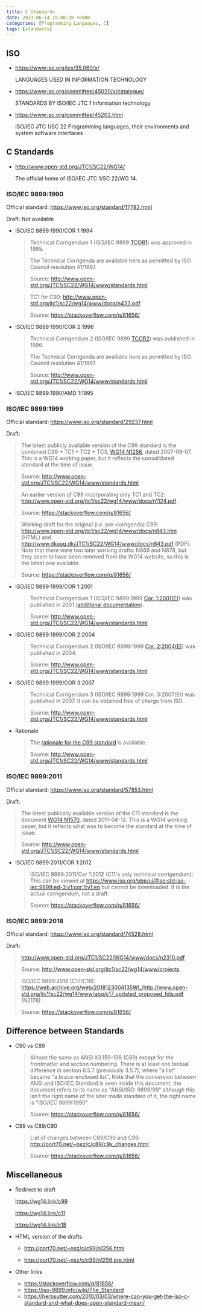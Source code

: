 ```yaml
---
title: C Standards
date: 2023-06-14 19:00:20 +0800
categories: [Programming Languages, C]
tags: [standards]
---
```


## ISO

- https://www.iso.org/ics/35.060/x/

  LANGUAGES USED IN INFORMATION TECHNOLOGY

- https://www.iso.org/committee/45020/x/catalogue/

  STANDARDS BY ISO/IEC JTC 1 Information technology

- https://www.iso.org/committee/45202.html

  ISO/IEC JTC 1/SC 22 Programming languages, their environments and system software interfaces

## C Standards

- http://www.open-std.org/JTC1/SC22/WG14/

  The official home of ISO/IEC JTC 1/SC 22/WG 14.

### ISO/IEC 9899:1990

Official standard: https://www.iso.org/standard/17782.html

Draft: Not available

- ISO/IEC 9899:1990/COR 1:1994

  > Technical Corrigendum 1 (ISO/IEC 9899 [TCOR1](http://www.open-std.org/JTC1/SC22/WG14/www/docs/tc1.htm)) was approved in 1995.
  >
  > The Technical Corrigenda are available here as permitted by ISO Council resolution 41/1997.
  >
  > Source: http://www.open-std.org/JTC1/SC22/WG14/www/standards.html

  > TC1 for C90: http://www.open-std.org/jtc1/sc22/wg14/www/docs/n423.pdf
  >
  > Source: https://stackoverflow.com/q/81656/

- ISO/IEC 9899:1990/COR 2:1996

  > Technical Corrigendum 2 (ISO/IEC 9899 [TCOR2](http://www.open-std.org/JTC1/SC22/WG14/www/docs/tc2.htm)) was published in 1996.
  >
  > The Technical Corrigenda are available here as permitted by ISO Council resolution 41/1997.
  >
  > Source: http://www.open-std.org/JTC1/SC22/WG14/www/standards.html

- ISO/IEC 9899:1990/AMD 1:1995

### ISO/IEC 9899:1999

Official standard: https://www.iso.org/standard/29237.html

Draft:

> The latest publicly available version of the C99 standard is the combined C99 + TC1 + TC2 + TC3, [WG14 N1256](http://www.open-std.org/JTC1/SC22/WG14/www/docs/n1256.pdf), dated 2007-09-07. This is a WG14 working paper, but it reflects the consolidated standard at the time of issue.
>
> Source: http://www.open-std.org/JTC1/SC22/WG14/www/standards.html

> An earlier version of C99 incorporating only TC1 and TC2: http://www.open-std.org/jtc1/sc22/wg14/www/docs/n1124.pdf
>
> Source: https://stackoverflow.com/q/81656/

> Working draft for the original (i.e. pre-corrigenda) C99: http://www.open-std.org/jtc1/sc22/wg14/www/docs/n843.htm (HTML) and http://www.dkuug.dk/JTC1/SC22/WG14/www/docs/n843.pdf (PDF). Note that there were two later working drafts: N869 and N878, but they seem to have been removed from the WG14 website, so this is the latest one available.
>
> Source: https://stackoverflow.com/q/81656/

- ISO/IEC 9899:1999/COR 1:2001

  > Technical Corrigendum 1 (ISO/IEC 9899:1999 [Cor. 1:2001(E)](http://www.open-std.org/JTC1/SC22/WG14/www/docs/9899tc1/n32071.PDF)) was published in 2001 ([additional documentation](http://www.open-std.org/JTC1/SC22/WG14/www/docs/9899tc1/)).
  >
  > Source: http://www.open-std.org/JTC1/SC22/WG14/www/standards.html

- ISO/IEC 9899:1999/COR 2:2004

  > Technical Corrigendum 2 (ISO/IEC 9899:1999 [Cor. 2:2004(E)](http://www.open-std.org/JTC1/SC22/WG14/www/docs/9899-1999_cor_2-2004.pdf)) was published in 2004.
  >
  > Source: http://www.open-std.org/JTC1/SC22/WG14/www/standards.html

- ISO/IEC 9899:1999/COR 3:2007

  > Technical Corrigendum 3 (ISO/IEC 9899:1999 Cor. 3:2007(E)) was published in 2007. It can be obtained free of charge from ISO.
  >
  > Source: http://www.open-std.org/JTC1/SC22/WG14/www/standards.html

- Rationale

  > The [rationale for the C99 standard](http://www.open-std.org/JTC1/SC22/WG14/www/docs/C99RationaleV5.10.pdf) is available.
  >
  > Source: http://www.open-std.org/JTC1/SC22/WG14/www/standards.html

### ISO/IEC 9899:2011

Official standard: https://www.iso.org/standard/57853.html

Draft:

> The latest publically available version of the C11 standard is the document [WG14 N1570](http://www.open-std.org/JTC1/SC22/WG14/www/docs/n1570.pdf), dated 2011-04-12. This is a WG14 working paper, but it reflects what was to become the standard at the time of issue.
>
> Source: http://www.open-std.org/JTC1/SC22/WG14/www/standards.html

- ISO/IEC 9899:2011/COR 1:2012

  > ISO/IEC 9899:2011/Cor 1:2012 (C11's only technical corrigendum): This can be viewed at https://www.iso.org/obp/ui/#iso:std:iso-iec:9899:ed-3:v1:cor:1:v1:en but cannot be downloaded. It is the actual corrigendum, not a draft.
  >
  > Source: https://stackoverflow.com/q/81656/

### ISO/IEC 9899:2018

Official standard: https://www.iso.org/standard/74528.html

Draft:

> http://www.open-std.org/JTC1/SC22/WG14/www/docs/n2310.pdf
>
> Source: http://www.open-std.org/jtc1/sc22/wg14/www/projects

> ISO/IEC 9899:2018 (C17/C18): https://web.archive.org/web/20181230041359if_/http://www.open-std.org/jtc1/sc22/wg14/www/abq/c17_updated_proposed_fdis.pdf (N2176)
>
> Source: https://stackoverflow.com/q/81656/

## Difference between Standards

- C90 vs C89

  > Almost the same as ANSI X3.159-198 (C89) except for the frontmatter and section numbering. There is at least one textual difference in section 6.5.7 (previously 3.5.7), where "a list" became "a brace-enclosed list". Note that the conversion between ANSI and ISO/IEC Standard is seen inside this document, the document refers to its name as "ANSI/ISO: 9899/99" although this isn't the right name of the later made standard of it, the right name is "ISO/IEC 9899:1990"
  >
  > Source: https://stackoverflow.com/q/81656/

- C99 vs C89/C90

  > List of changes between C89/C90 and C99: http://port70.net/~nsz/c/c89/c9x_changes.html
  >
  > Source: https://stackoverflow.com/q/81656/

## Miscellaneous

- Redirect to draft

  https://wg14.link/c99

  https://wg14.link/c11

  https://wg14.link/c18

- HTML version of the drafts

  - http://port70.net/~nsz/c/c99/n1256.html

  - http://port70.net/~nsz/c/c99/n1256.pre.html

- Other links

  - https://stackoverflow.com/q/81656/
  - https://iso-9899.info/wiki/The_Standard
  - https://herbsutter.com/2010/03/03/where-can-you-get-the-iso-c-standard-and-what-does-open-standard-mean/
